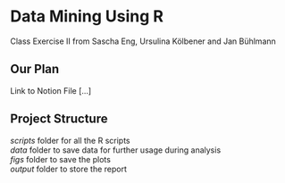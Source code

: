 # Data Mining Using R
Class Exercise II from Sascha Eng, Ursulina Kölbener and Jan Bühlmann

## Our Plan
Link to Notion File [...]

## Project Structure
*scripts* folder for all the R scripts  
*data* folder to save data for further usage during analysis  
*figs* folder to save the plots  
*output* folder to store the report  
